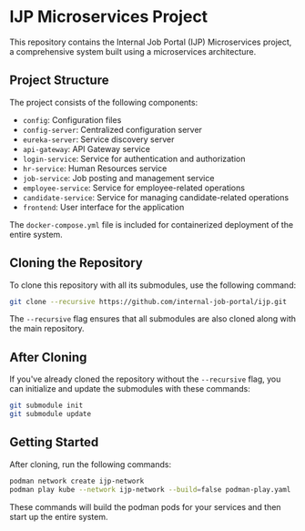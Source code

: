 # IJP Microservices Project

This repository contains the Internal Job Portal (IJP) Microservices project, a comprehensive system built using a microservices architecture.

## Project Structure

The project consists of the following components:

- `config`: Configuration files
- `config-server`: Centralized configuration server
- `eureka-server`: Service discovery server
- `api-gateway`: API Gateway service
- `login-service`: Service for authentication and authorization
- `hr-service`: Human Resources service
- `job-service`: Job posting and management service
- `employee-service`: Service for employee-related operations
- `candidate-service`: Service for managing candidate-related operations
- `frontend`: User interface for the application

The `docker-compose.yml` file is included for containerized deployment of the entire system.

## Cloning the Repository

To clone this repository with all its submodules, use the following command:

```bash
git clone --recursive https://github.com/internal-job-portal/ijp.git
```

The `--recursive` flag ensures that all submodules are also cloned along with the main repository.

## After Cloning

If you've already cloned the repository without the `--recursive` flag, you can initialize and update the submodules with these commands:

```bash
git submodule init
git submodule update
```

## Getting Started

After cloning, run the following commands:

```bash
podman network create ijp-network
podman play kube --network ijp-network --build=false podman-play.yaml
```

These commands will build the podman pods for your services and then start up the entire system.
